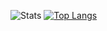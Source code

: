 ![Stats](https://github-readme-stats.vercel.app/api?username=andrecezario&count_private=true&show_icons=true&theme=cobalt&layout=compact)
[![Top Langs](https://github-readme-stats.vercel.app/api/top-langs/?username=anuraghazra&show_icons=true&theme=cobalt&layout=compact)](https://github.com/anuraghazra/github-readme-stats)
